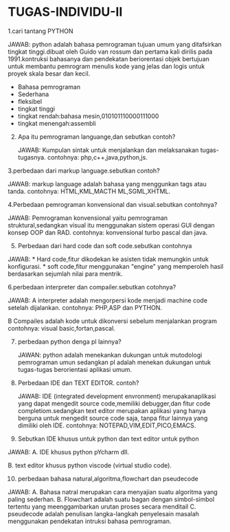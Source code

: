 # TUGAS-INDIVIDU-II

1.cari tantang PYTHON

 JAWAB: python adalah bahasa pemrograman tujuan umum yang ditafsirkan tingkat tinggi.dibuat oleh Guido van rossum dan pertama kali dirilis pada 1991.kontruksi bahasanya dan   pendekatan beriorentasi objek bertujuan untuk membantu pemrogram menulis kode yang jelas dan logis untuk proyek skala besar dan kecil.
 * Bahasa pemrograman 
 * Sederhana
 * fleksibel
 * tingkat tinggi
 * tingkat rendah:bahasa mesin,010101110000111000
 * tingkat menengah:assembli

2. Apa itu pemrograman languange,dan sebutkan contoh?

   JAWAB: Kumpulan sintak untuk menjalankan dan melaksanakan tugas-tugasnya.
   contohnya: php,c++,java,python,js.
   
 3.perbedaan dari markup language.sebutkan contoh?

   JAWAB: markup language adalah bahasa yang menggunkan tags atau tanda.
    contohnya: HTML,KML,MACTH ML,SGML,XHTML.
    
   4.Perbedaan pemrograman konvensional dan visual.sebutkan contohnya?
  
   JAWAB: Pemrograman konvensional yaitu pemrograman struktural,sedangkan visual itu menggunakan sistem operasi GUI dengan konsep OOP dan RAD.
   contohnya: konvensional turbo pascal dan java.
  
 5. Perbedaan dari hard code dan soft code.sebutkan contohnya
  
   JAWAB: * Hard code,fitur dikodekan ke asisten tidak memungkin untuk konfigurasi.
          * soft code,fitur menggunakan "engine" yang memperoleh hasil berdasarkan sejumlah nilai para mentrik.
         
 6.perbedaan interpreter dan compailer.sebutkan cotohnya?


JAWAB: A interpreter adalah mengorpersi kode menjadi machine code setelah dijalankan.
          contohnya: PHP,ASP dan PYTHON.
         
  B Compailes adalah kode untuk dikonversi sebelum menjalankan program
          contohnya: visual basic,fortan,pascal.
       
7. perbedaan python denga pl lainnya?

   JAWAN: python adalah menekankan dukungan untuk mutodologi pemrograman umun sedangkan pl adalah menekan dukungan untuk tugas-tugas berorientasi aplikasi umum.
   
8. Perbedaan IDE dan TEXT EDITOR. contoh?


   JAWAB: IDE (integrated development envronment) merupakanaplikasi yang dapat mengedit source code,memiliki debugger,dan fitur code completiom.sedangkan text editor merupakan   aplikasi yang hanya berguna untuk mengedit source code saja, tanpa fitur lainnya yang dimiliki oleh IDE.
   contohnya: NOTEPAD,VIM,EDIT,PICO,EMACS.
   
   
   
   
   
   
   
  9. Sebutkan IDE khusus untuk python dan text editor untuk python

   JAWAB: A. IDE khusus python pYcharm dll.
         
   B. text editor khusus python viscode (virtual studio code).


10. perbedaan bahasa natural,algoritma,flowchart dan pseudecode

JAWAB: A. Bahasa natral merupakan cara menyajian suatu algoritma yang paling sederhan.
       B. Flowchart adalah suatu bagan dengan simbol-simbol tertentu yang meenggambarkan urutan proses secara menditail
       C. pseudecode adalah penulisan langka-langkah penyelesain masalah menggunakan pendekatan intruksi bahasa pemrograman.








   
   

















 
 
          
          
          
          
          
          
          
          
          
          
          
          
          
          
          
          
          
          
  
    
    
    
    
    
    
    
    
    
    
    
    
    
    
    
    
    
    
    
    
